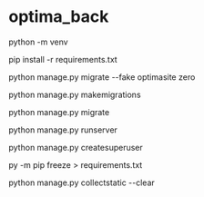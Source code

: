 # optima_back
 
python -m venv

pip install -r requirements.txt

python manage.py migrate --fake optimasite zero

python manage.py makemigrations

python manage.py migrate

python manage.py runserver

python manage.py createsuperuser

py -m pip freeze > requirements.txt

python manage.py collectstatic --clear